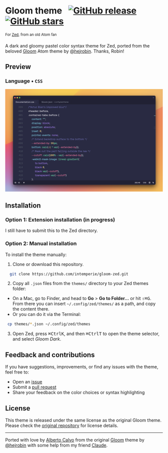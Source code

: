 # Gloom theme &nbsp; [![GitHub release](https://img.shields.io/github/tag/intemperie/gloom-zed.svg)](https://github.com/intemperie/gloom-zed/releases) [![GitHub stars](https://img.shields.io/github/stars/intemperie/gloom-zed.svg?style=social&label=Star)](https://github.com/intemperie/gloom-zed/stargazers)
<sup>For [Zed](https://zed.dev/), from an old Atom fan</sup>

A dark and gloomy pastel color syntax theme for Zed, ported from the beloved [Gloom](https://github.com/hejrobin/gloom) Atom theme by [@hejrobin](https://github.com/hejrobin). Thanks, Robin!

## Preview

### Language &bull; `CSS`
![Preview (Language: CSS)](https://raw.githubusercontent.com/intemperie/gloom-zed/master/gloom-preview@2x.png)

## Installation

### Option 1: Extension installation (in progress)
I still have to submit this to the Zed directory.

### Option 2: Manual installation

To install the theme manually:

1. Clone or download this repository.

  ```bash
    git clone https://github.com/intemperie/gloom-zed.git
  ```

2. Copy all `.json` files from the `themes/` directory to your Zed themes folder:

  - On a Mac, go to Finder, and head to **Go** > **Go to Folder…** or hit <kbd>⇧</kbd><kbd>⌘</kbd><kbd>G</kbd>. From there you can insert `~/.config/zed/themes/` as a path, and copy the content there.
  - Or you can do it via the Terminal:

  ```bash
   cp themes/*.json ~/.config/zed/themes
   ```

3. Open Zed, press <kbd>⌘</kbd><kbd>Ctrl</kbd><kbd>K</kbd>, and then <kbd>⌘</kbd><kbd>Ctrl</kbd><kbd>T</kbd> to open the theme selector, and select *Gloom Dark*.

## Feedback and contributions

If you have suggestions, improvements, or find any issues with the theme, feel free to:
- Open an [issue](https://github.com/intemperie/gloom-zed/issues)
- Submit a [pull request](https://github.com/intemperie/gloom-zed/pulls)
- Share your feedback on the color choices or syntax highlighting

## License

This theme is released under the same license as the original Gloom theme. Please check the [original repository](https://github.com/hejrobin/gloom) for license details.

---

Ported with love by [Alberto Calvo](https://intemperie.me) from the original [Gloom](https://github.com/hejrobin/gloom) theme by [@hejrobin](https://github.com/hejrobin) with some help from my friend [Claude](https://claude.ai).
